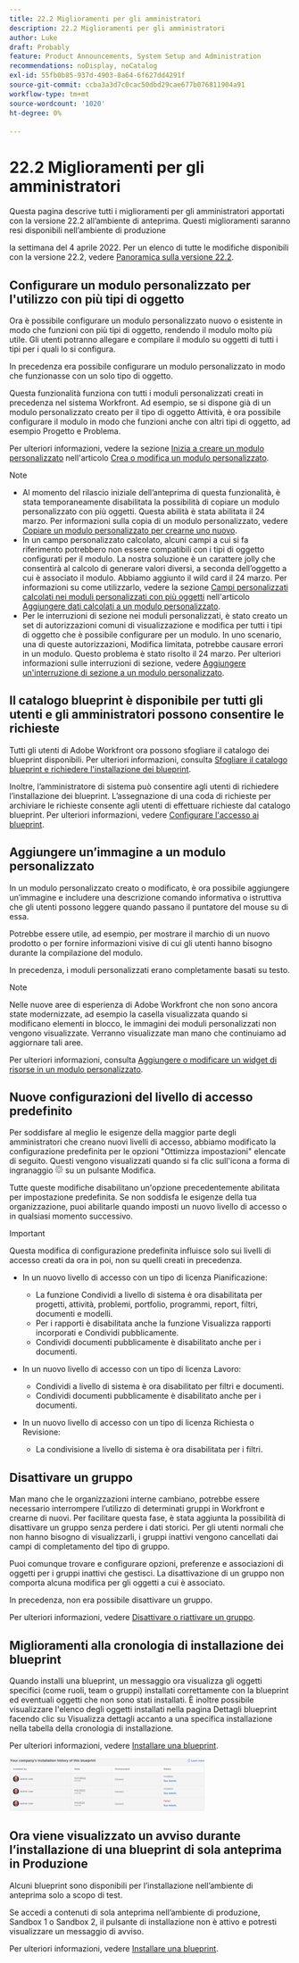 ```yaml
---
title: 22.2 Miglioramenti per gli amministratori
description: 22.2 Miglioramenti per gli amministratori
author: Luke
draft: Probably
feature: Product Announcements, System Setup and Administration
recommendations: noDisplay, noCatalog
exl-id: 55fb0b85-937d-4903-8a64-6f627dd4291f
source-git-commit: ccba3a3d7c0cac50dbd29cae677b076811904a91
workflow-type: tm+mt
source-wordcount: '1020'
ht-degree: 0%

---
```


# 22.2 Miglioramenti per gli amministratori

Questa pagina descrive tutti i miglioramenti per gli amministratori apportati con la versione 22.2 all’ambiente di anteprima. Questi miglioramenti saranno resi disponibili nell’ambiente di produzione

<!--
<MadCap:conditionalText data-mc-conditions="QuicksilverOrClassic.Draft mode">
in January 2022
</MadCap:conditionalText>
-->

la settimana del 4 aprile 2022. Per un elenco di tutte le modifiche disponibili con la versione 22.2, vedere [Panoramica sulla versione 22.2](../../../product-announcements/product-releases/22.2-release-activity/22-2-release-overview.md).

## Configurare un modulo personalizzato per l&#39;utilizzo con più tipi di oggetto

Ora è possibile configurare un modulo personalizzato nuovo o esistente in modo che funzioni con più tipi di oggetto, rendendo il modulo molto più utile. Gli utenti potranno allegare e compilare il modulo su oggetti di tutti i tipi per i quali lo si configura.

In precedenza era possibile configurare un modulo personalizzato in modo che funzionasse con un solo tipo di oggetto.

Questa funzionalità funziona con tutti i moduli personalizzati creati in precedenza nel sistema Workfront. Ad esempio, se si dispone già di un modulo personalizzato creato per il tipo di oggetto Attività, è ora possibile configurare il modulo in modo che funzioni anche con altri tipi di oggetto, ad esempio Progetto e Problema.

Per ulteriori informazioni, vedere la sezione [Inizia a creare un modulo personalizzato](../../../administration-and-setup/customize-workfront/create-manage-custom-forms/create-or-edit-a-custom-form.md#start) nell&#39;articolo [Crea o modifica un modulo personalizzato](../../../administration-and-setup/customize-workfront/create-manage-custom-forms/create-or-edit-a-custom-form.md).

>[!NOTE]
>
>* Al momento del rilascio iniziale dell’anteprima di questa funzionalità, è stata temporaneamente disabilitata la possibilità di copiare un modulo personalizzato con più oggetti. Questa abilità è stata abilitata il 24 marzo. Per informazioni sulla copia di un modulo personalizzato, vedere [Copiare un modulo personalizzato per crearne uno nuovo](../../../administration-and-setup/customize-workfront/create-manage-custom-forms/copy-custom-form-to-create-a-new-one.md).
>* In un campo personalizzato calcolato, alcuni campi a cui si fa riferimento potrebbero non essere compatibili con i tipi di oggetto configurati per il modulo. La nostra soluzione è un carattere jolly che consentirà al calcolo di generare valori diversi, a seconda dell’oggetto a cui è associato il modulo. Abbiamo aggiunto il wild card il 24 marzo. Per informazioni su come utilizzarlo, vedere la sezione [Campi personalizzati calcolati nei moduli personalizzati con più oggetti](../../../administration-and-setup/customize-workfront/create-manage-custom-forms/add-calculated-data-to-custom-form.md#calculat) nell&#39;articolo [Aggiungere dati calcolati a un modulo personalizzato](../../../administration-and-setup/customize-workfront/create-manage-custom-forms/add-calculated-data-to-custom-form.md).
>* Per le interruzioni di sezione nei moduli personalizzati, è stato creato un set di autorizzazioni comuni di visualizzazione e modifica per tutti i tipi di oggetto che è possibile configurare per un modulo. In uno scenario, una di queste autorizzazioni, Modifica limitata, potrebbe causare errori in un modulo. Questo problema è stato risolto il 24 marzo. Per ulteriori informazioni sulle interruzioni di sezione, vedere [Aggiungere un&#39;interruzione di sezione a un modulo personalizzato](../../../administration-and-setup/customize-workfront/create-manage-custom-forms/add-a-section-break-to-a-custom-form.md).
>

## Il catalogo blueprint è disponibile per tutti gli utenti e gli amministratori possono consentire le richieste

Tutti gli utenti di Adobe Workfront ora possono sfogliare il catalogo dei blueprint disponibili. Per ulteriori informazioni, consulta [Sfogliare il catalogo blueprint e richiedere l&#39;installazione dei blueprint](../../../administration-and-setup/blueprints/browse-catalog.md).

Inoltre, l’amministratore di sistema può consentire agli utenti di richiedere l’installazione dei blueprint. L’assegnazione di una coda di richieste per archiviare le richieste consente agli utenti di effettuare richieste dal catalogo blueprint. Per ulteriori informazioni, vedere [Configurare l&#39;accesso ai blueprint](../../../administration-and-setup/blueprints/configure-access-to-blueprints.md).

## Aggiungere un’immagine a un modulo personalizzato

In un modulo personalizzato creato o modificato, è ora possibile aggiungere un’immagine e includere una descrizione comando informativa o istruttiva che gli utenti possono leggere quando passano il puntatore del mouse su di essa.

Potrebbe essere utile, ad esempio, per mostrare il marchio di un nuovo prodotto o per fornire informazioni visive di cui gli utenti hanno bisogno durante la compilazione del modulo.

In precedenza, i moduli personalizzati erano completamente basati su testo.

>[!NOTE]
>
>Nelle nuove aree di esperienza di Adobe Workfront che non sono ancora state modernizzate, ad esempio la casella visualizzata quando si modificano elementi in blocco, le immagini dei moduli personalizzati non vengono visualizzate. Verranno visualizzate man mano che continuiamo ad aggiornare tali aree.

Per ulteriori informazioni, consulta [Aggiungere o modificare un widget di risorse in un modulo personalizzato](../../../administration-and-setup/customize-workfront/create-manage-custom-forms/add-widget-or-edit-its-properties-in-a-custom-form.md).

## Nuove configurazioni del livello di accesso predefinito

Per soddisfare al meglio le esigenze della maggior parte degli amministratori che creano nuovi livelli di accesso, abbiamo modificato la configurazione predefinita per le opzioni &quot;Ottimizza impostazioni&quot; elencate di seguito. Questi vengono visualizzati quando si fa clic sull&#39;icona a forma di ingranaggio ![](assets/gear-icon-in-access-levels.png) su un pulsante Modifica.

Tutte queste modifiche disabilitano un&#39;opzione precedentemente abilitata per impostazione predefinita. Se non soddisfa le esigenze della tua organizzazione, puoi abilitarle quando imposti un nuovo livello di accesso o in qualsiasi momento successivo.

>[!IMPORTANT]
>
>Questa modifica di configurazione predefinita influisce solo sui livelli di accesso creati da ora in poi, non su quelli creati in precedenza.

* In un nuovo livello di accesso con un tipo di licenza Pianificazione:

   * La funzione Condividi a livello di sistema è ora disabilitata per progetti, attività, problemi, portfolio, programmi, report, filtri, documenti e modelli.
   * Per i rapporti è disabilitata anche la funzione Visualizza rapporti incorporati e Condividi pubblicamente.
   * Condividi documenti pubblicamente è disabilitato anche per i documenti.

* In un nuovo livello di accesso con un tipo di licenza Lavoro:

   * Condividi a livello di sistema è ora disabilitato per filtri e documenti.
   * Condividi documenti pubblicamente è disabilitato anche per i documenti.

* In un nuovo livello di accesso con un tipo di licenza Richiesta o Revisione:

   * La condivisione a livello di sistema è ora disabilitata per i filtri.

## Disattivare un gruppo

Man mano che le organizzazioni interne cambiano, potrebbe essere necessario interrompere l’utilizzo di determinati gruppi in Workfront e crearne di nuovi. Per facilitare questa fase, è stata aggiunta la possibilità di disattivare un gruppo senza perdere i dati storici. Per gli utenti normali che non hanno bisogno di visualizzarli, i gruppi inattivi vengono cancellati dai campi di completamento del tipo di gruppo.

Puoi comunque trovare e configurare opzioni, preferenze e associazioni di oggetti per i gruppi inattivi che gestisci. La disattivazione di un gruppo non comporta alcuna modifica per gli oggetti a cui è associato.

In precedenza, non era possibile disattivare un gruppo.

Per ulteriori informazioni, vedere [Disattivare o riattivare un gruppo](../../../administration-and-setup/manage-groups/create-and-manage-groups/deactivate-or-reactivate-a-group.md).

## Miglioramenti alla cronologia di installazione dei blueprint

Quando installi una blueprint, un messaggio ora visualizza gli oggetti specifici (come ruoli, team o gruppi) installati correttamente con la blueprint ed eventuali oggetti che non sono stati installati. È inoltre possibile visualizzare l&#39;elenco degli oggetti installati nella pagina Dettagli blueprint facendo clic su Visualizza dettagli accanto a una specifica installazione nella tabella della cronologia di installazione.

Per ulteriori informazioni, vedere [Installare una blueprint](../../../administration-and-setup/blueprints/blueprints-install.md).

![](assets/blueprints-installation-history-350x95.png)

## Ora viene visualizzato un avviso durante l’installazione di una blueprint di sola anteprima in Produzione

Alcuni blueprint sono disponibili per l’installazione nell’ambiente di anteprima solo a scopo di test.

Se accedi a contenuti di sola anteprima nell’ambiente di produzione, Sandbox 1 o Sandbox 2, il pulsante di installazione non è attivo e potresti visualizzare un messaggio di avviso.

Per ulteriori informazioni, vedere [Installare una blueprint](../../../administration-and-setup/blueprints/blueprints-install.md).
